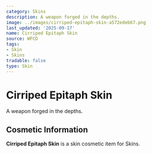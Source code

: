 ```yaml
---
category: Skins
description: A weapon forged in the depths.
image: ../images/cirriped-epitaph-skin-a572edeb67.png
last_updated: '2025-09-17'
name: Cirriped Epitaph Skin
source: WFCD
tags:
- Skin
- Skins
tradable: false
type: Skin
---
```


# Cirriped Epitaph Skin

A weapon forged in the depths.

## Cosmetic Information

**Cirriped Epitaph Skin** is a skin cosmetic item for Skins.


